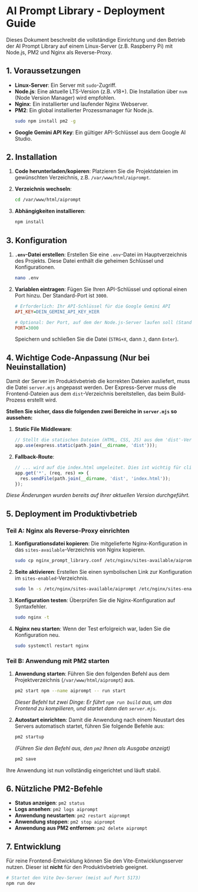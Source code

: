 # AI Prompt Library - Deployment Guide

Dieses Dokument beschreibt die vollständige Einrichtung und den Betrieb der AI Prompt Library auf einem Linux-Server (z.B. Raspberry Pi) mit Node.js, PM2 und Nginx als Reverse-Proxy.

## 1. Voraussetzungen

- **Linux-Server**: Ein Server mit `sudo`-Zugriff.
- **Node.js**: Eine aktuelle LTS-Version (z.B. v18+). Die Installation über `nvm` (Node Version Manager) wird empfohlen.
- **Nginx**: Ein installierter und laufender Nginx Webserver.
- **PM2**: Ein global installierter Prozessmanager für Node.js.
  ```bash
  sudo npm install pm2 -g
  ```
- **Google Gemini API Key**: Ein gültiger API-Schlüssel aus dem Google AI Studio.

## 2. Installation

1.  **Code herunterladen/kopieren**: Platzieren Sie die Projektdateien im gewünschten Verzeichnis, z.B. `/var/www/html/aiprompt`.

2.  **Verzeichnis wechseln**:
    ```bash
    cd /var/www/html/aiprompt
    ```

3.  **Abhängigkeiten installieren**:
    ```bash
    npm install
    ```

## 3. Konfiguration

1.  **`.env`-Datei erstellen**: Erstellen Sie eine `.env`-Datei im Hauptverzeichnis des Projekts. Diese Datei enthält die geheimen Schlüssel und Konfigurationen.
    ```bash
    nano .env
    ```

2.  **Variablen eintragen**: Fügen Sie Ihren API-Schlüssel und optional einen Port hinzu. Der Standard-Port ist `3000`.
    ```ini
    # Erforderlich: Ihr API-Schlüssel für die Google Gemini API
    API_KEY=DEIN_GEMINI_API_KEY_HIER

    # Optional: Der Port, auf dem der Node.js-Server laufen soll (Standard: 3000)
    PORT=3000
    ```
    Speichern und schließen Sie die Datei (`STRG+X`, dann `J`, dann `Enter`).

## 4. Wichtige Code-Anpassung (Nur bei Neuinstallation)

Damit der Server im Produktivbetrieb die korrekten Dateien ausliefert, muss die Datei `server.mjs` angepasst werden. Der Express-Server muss die Frontend-Dateien aus dem `dist`-Verzeichnis bereitstellen, das beim Build-Prozess erstellt wird.

**Stellen Sie sicher, dass die folgenden zwei Bereiche in `server.mjs` so aussehen:**

1.  **Static File Middleware**:
    ```javascript
    // Stellt die statischen Dateien (HTML, CSS, JS) aus dem 'dist'-Verzeichnis bereit.
    app.use(express.static(path.join(__dirname, 'dist')));
    ```

2.  **Fallback-Route**:
    ```javascript
    // ... wird auf die index.html umgeleitet. Dies ist wichtig für clientseitiges Routing.
    app.get('*', (req, res) => {
      res.sendFile(path.join(__dirname, 'dist', 'index.html'));
    });
    ```
*Diese Änderungen wurden bereits auf Ihrer aktuellen Version durchgeführt.*

## 5. Deployment im Produktivbetrieb

### Teil A: Nginx als Reverse-Proxy einrichten

1.  **Konfigurationsdatei kopieren**: Die mitgelieferte Nginx-Konfiguration in das `sites-available`-Verzeichnis von Nginx kopieren.
    ```bash
    sudo cp nginx_prompt_library.conf /etc/nginx/sites-available/aiprompt
    ```

2.  **Seite aktivieren**: Erstellen Sie einen symbolischen Link zur Konfiguration im `sites-enabled`-Verzeichnis.
    ```bash
    sudo ln -s /etc/nginx/sites-available/aiprompt /etc/nginx/sites-enabled/
    ```

3.  **Konfiguration testen**: Überprüfen Sie die Nginx-Konfiguration auf Syntaxfehler.
    ```bash
    sudo nginx -t
    ```

4.  **Nginx neu starten**: Wenn der Test erfolgreich war, laden Sie die Konfiguration neu.
    ```bash
    sudo systemctl restart nginx
    ```

### Teil B: Anwendung mit PM2 starten

1.  **Anwendung starten**: Führen Sie den folgenden Befehl aus dem Projektverzeichnis (`/var/www/html/aiprompt`) aus.
    ```bash
    pm2 start npm --name aiprompt -- run start
    ```
    *Dieser Befehl tut zwei Dinge: Er führt `npm run build` aus, um das Frontend zu kompilieren, und startet dann den `server.mjs`.*

2.  **Autostart einrichten**: Damit die Anwendung nach einem Neustart des Servers automatisch startet, führen Sie folgende Befehle aus:
    ```bash
    pm2 startup
    ```
    *(Führen Sie den Befehl aus, den `pm2` Ihnen als Ausgabe anzeigt)*
    ```bash
    pm2 save
    ```

Ihre Anwendung ist nun vollständig eingerichtet und läuft stabil.

## 6. Nützliche PM2-Befehle

- **Status anzeigen**: `pm2 status`
- **Logs ansehen**: `pm2 logs aiprompt`
- **Anwendung neustarten**: `pm2 restart aiprompt`
- **Anwendung stoppen**: `pm2 stop aiprompt`
- **Anwendung aus PM2 entfernen**: `pm2 delete aiprompt`

## 7. Entwicklung

Für reine Frontend-Entwicklung können Sie den Vite-Entwicklungsserver nutzen. Dieser ist **nicht** für den Produktivbetrieb geeignet.

```bash
# Startet den Vite Dev-Server (meist auf Port 5173)
npm run dev
```
